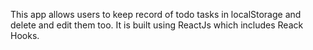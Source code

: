 This app allows users to keep record of todo tasks in localStorage and delete and edit them too. It is built using ReactJs which includes Reack Hooks.
